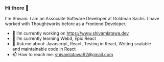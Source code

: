 ### Hi there 👋 
I'm Shivam. I am an Associate Software Developer at Goldman Sachs. I have worked with Thoughtworks before as a Frontend Developer.


- 🔭 I’m currently working on https://www.shivamlatawa.dev
- 🌱 I’m currently learning Web3, Epic React
- 💬 Ask me about: Javascript, React, Testing in React, Writing scalable and maintainable code in React
- 📫 How to reach me: shivamlatawa92@gmail.com
